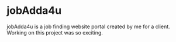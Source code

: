 # jobAdda4u
jobAdda4u is a job finding website portal created by me for a client. Working on this project was so exciting.
